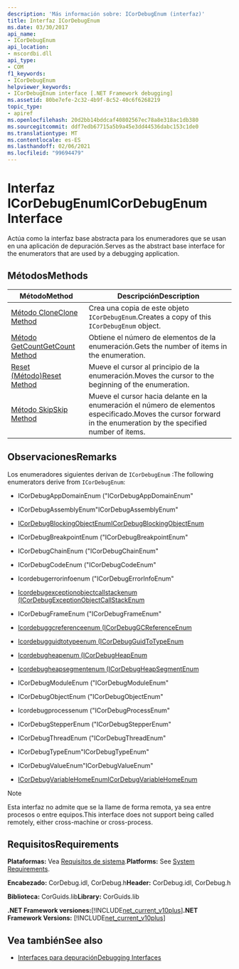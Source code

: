```yaml
---
description: 'Más información sobre: ICorDebugEnum (interfaz)'
title: Interfaz ICorDebugEnum
ms.date: 03/30/2017
api_name:
- ICorDebugEnum
api_location:
- mscordbi.dll
api_type:
- COM
f1_keywords:
- ICorDebugEnum
helpviewer_keywords:
- ICorDebugEnum interface [.NET Framework debugging]
ms.assetid: 80be7efe-2c32-4b9f-8c52-40c6f6268219
topic_type:
- apiref
ms.openlocfilehash: 20d2bb14bddcaf40802567ec78a8e318ac1db380
ms.sourcegitcommit: ddf7edb67715a5b9a45e3dd44536dabc153c1de0
ms.translationtype: MT
ms.contentlocale: es-ES
ms.lasthandoff: 02/06/2021
ms.locfileid: "99694479"
---
```

# <a name="icordebugenum-interface"></a><span data-ttu-id="afe7e-103">Interfaz ICorDebugEnum</span><span class="sxs-lookup"><span data-stu-id="afe7e-103">ICorDebugEnum Interface</span></span>

<span data-ttu-id="afe7e-104">Actúa como la interfaz base abstracta para los enumeradores que se usan en una aplicación de depuración.</span><span class="sxs-lookup"><span data-stu-id="afe7e-104">Serves as the abstract base interface for the enumerators that are used by a debugging application.</span></span>  
  
## <a name="methods"></a><span data-ttu-id="afe7e-105">Métodos</span><span class="sxs-lookup"><span data-stu-id="afe7e-105">Methods</span></span>  
  
|<span data-ttu-id="afe7e-106">Método</span><span class="sxs-lookup"><span data-stu-id="afe7e-106">Method</span></span>|<span data-ttu-id="afe7e-107">Descripción</span><span class="sxs-lookup"><span data-stu-id="afe7e-107">Description</span></span>|  
|------------|-----------------|  
|[<span data-ttu-id="afe7e-108">Método Clone</span><span class="sxs-lookup"><span data-stu-id="afe7e-108">Clone Method</span></span>](icordebugenum-clone-method.md)|<span data-ttu-id="afe7e-109">Crea una copia de este objeto `ICorDebugEnum`.</span><span class="sxs-lookup"><span data-stu-id="afe7e-109">Creates a copy of this `ICorDebugEnum` object.</span></span>|  
|[<span data-ttu-id="afe7e-110">Método GetCount</span><span class="sxs-lookup"><span data-stu-id="afe7e-110">GetCount Method</span></span>](icordebugenum-getcount-method.md)|<span data-ttu-id="afe7e-111">Obtiene el número de elementos de la enumeración.</span><span class="sxs-lookup"><span data-stu-id="afe7e-111">Gets the number of items in the enumeration.</span></span>|  
|[<span data-ttu-id="afe7e-112">Reset (Método)</span><span class="sxs-lookup"><span data-stu-id="afe7e-112">Reset Method</span></span>](icordebugenum-reset-method.md)|<span data-ttu-id="afe7e-113">Mueve el cursor al principio de la enumeración.</span><span class="sxs-lookup"><span data-stu-id="afe7e-113">Moves the cursor to the beginning of the enumeration.</span></span>|  
|[<span data-ttu-id="afe7e-114">Método Skip</span><span class="sxs-lookup"><span data-stu-id="afe7e-114">Skip Method</span></span>](icordebugenum-skip-method.md)|<span data-ttu-id="afe7e-115">Mueve el cursor hacia delante en la enumeración el número de elementos especificado.</span><span class="sxs-lookup"><span data-stu-id="afe7e-115">Moves the cursor forward in the enumeration by the specified number of items.</span></span>|  
  
## <a name="remarks"></a><span data-ttu-id="afe7e-116">Observaciones</span><span class="sxs-lookup"><span data-stu-id="afe7e-116">Remarks</span></span>  

 <span data-ttu-id="afe7e-117">Los enumeradores siguientes derivan de `ICorDebugEnum` :</span><span class="sxs-lookup"><span data-stu-id="afe7e-117">The following enumerators derive from `ICorDebugEnum`:</span></span>  
  
- <span data-ttu-id="afe7e-118">ICorDebugAppDomainEnum (</span><span class="sxs-lookup"><span data-stu-id="afe7e-118">"ICorDebugAppDomainEnum"</span></span>  
  
- <span data-ttu-id="afe7e-119">ICorDebugAssemblyEnum</span><span class="sxs-lookup"><span data-stu-id="afe7e-119">"ICorDebugAssemblyEnum"</span></span>  
  
- [<span data-ttu-id="afe7e-120">ICorDebugBlockingObjectEnum</span><span class="sxs-lookup"><span data-stu-id="afe7e-120">ICorDebugBlockingObjectEnum</span></span>](icordebugblockingobjectenum-interface.md)  
  
- <span data-ttu-id="afe7e-121">ICorDebugBreakpointEnum (</span><span class="sxs-lookup"><span data-stu-id="afe7e-121">"ICorDebugBreakpointEnum"</span></span>  
  
- <span data-ttu-id="afe7e-122">ICorDebugChainEnum (</span><span class="sxs-lookup"><span data-stu-id="afe7e-122">"ICorDebugChainEnum"</span></span>  
  
- <span data-ttu-id="afe7e-123">ICorDebugCodeEnum (</span><span class="sxs-lookup"><span data-stu-id="afe7e-123">"ICorDebugCodeEnum"</span></span>  
  
- <span data-ttu-id="afe7e-124">Icordebugerrorinfoenum (</span><span class="sxs-lookup"><span data-stu-id="afe7e-124">"ICorDebugErrorInfoEnum"</span></span>  
  
- [<span data-ttu-id="afe7e-125">Icordebugexceptionobjectcallstackenum (</span><span class="sxs-lookup"><span data-stu-id="afe7e-125">ICorDebugExceptionObjectCallStackEnum</span></span>](icordebugexceptionobjectcallstackenum-interface.md)  
  
- <span data-ttu-id="afe7e-126">ICorDebugFrameEnum (</span><span class="sxs-lookup"><span data-stu-id="afe7e-126">"ICorDebugFrameEnum"</span></span>  
  
- [<span data-ttu-id="afe7e-127">Icordebuggcreferenceenum (</span><span class="sxs-lookup"><span data-stu-id="afe7e-127">ICorDebugGCReferenceEnum</span></span>](icordebuggcreferenceenum-interface.md)  
  
- [<span data-ttu-id="afe7e-128">Icordebugguidtotypeenum (</span><span class="sxs-lookup"><span data-stu-id="afe7e-128">ICorDebugGuidToTypeEnum</span></span>](icordebugguidtotypeenum-interface.md)  
  
- [<span data-ttu-id="afe7e-129">Icordebugheapenum (</span><span class="sxs-lookup"><span data-stu-id="afe7e-129">ICorDebugHeapEnum</span></span>](icordebugheapenum-interface.md)  
  
- [<span data-ttu-id="afe7e-130">Icordebugheapsegmentenum (</span><span class="sxs-lookup"><span data-stu-id="afe7e-130">ICorDebugHeapSegmentEnum</span></span>](icordebugheapsegmentenum-interface.md)  
  
- <span data-ttu-id="afe7e-131">ICorDebugModuleEnum (</span><span class="sxs-lookup"><span data-stu-id="afe7e-131">"ICorDebugModuleEnum"</span></span>  
  
- <span data-ttu-id="afe7e-132">ICorDebugObjectEnum (</span><span class="sxs-lookup"><span data-stu-id="afe7e-132">"ICorDebugObjectEnum"</span></span>  
  
- <span data-ttu-id="afe7e-133">Icordebugprocessenum (</span><span class="sxs-lookup"><span data-stu-id="afe7e-133">"ICorDebugProcessEnum"</span></span>  
  
- <span data-ttu-id="afe7e-134">ICorDebugStepperEnum (</span><span class="sxs-lookup"><span data-stu-id="afe7e-134">"ICorDebugStepperEnum"</span></span>  
  
- <span data-ttu-id="afe7e-135">ICorDebugThreadEnum (</span><span class="sxs-lookup"><span data-stu-id="afe7e-135">"ICorDebugThreadEnum"</span></span>  
  
- <span data-ttu-id="afe7e-136">ICorDebugTypeEnum</span><span class="sxs-lookup"><span data-stu-id="afe7e-136">"ICorDebugTypeEnum"</span></span>  
  
- <span data-ttu-id="afe7e-137">ICorDebugValueEnum</span><span class="sxs-lookup"><span data-stu-id="afe7e-137">"ICorDebugValueEnum"</span></span>  
  
- [<span data-ttu-id="afe7e-138">ICorDebugVariableHomeEnum</span><span class="sxs-lookup"><span data-stu-id="afe7e-138">ICorDebugVariableHomeEnum</span></span>](icordebugvariablehomeenum-interface.md)  
  
> [!NOTE]
> <span data-ttu-id="afe7e-139">Esta interfaz no admite que se la llame de forma remota, ya sea entre procesos o entre equipos.</span><span class="sxs-lookup"><span data-stu-id="afe7e-139">This interface does not support being called remotely, either cross-machine or cross-process.</span></span>  
  
## <a name="requirements"></a><span data-ttu-id="afe7e-140">Requisitos</span><span class="sxs-lookup"><span data-stu-id="afe7e-140">Requirements</span></span>  

 <span data-ttu-id="afe7e-141">**Plataformas:** Vea [Requisitos de sistema](../../get-started/system-requirements.md).</span><span class="sxs-lookup"><span data-stu-id="afe7e-141">**Platforms:** See [System Requirements](../../get-started/system-requirements.md).</span></span>  
  
 <span data-ttu-id="afe7e-142">**Encabezado:** CorDebug.idl, CorDebug.h</span><span class="sxs-lookup"><span data-stu-id="afe7e-142">**Header:** CorDebug.idl, CorDebug.h</span></span>  
  
 <span data-ttu-id="afe7e-143">**Biblioteca:** CorGuids.lib</span><span class="sxs-lookup"><span data-stu-id="afe7e-143">**Library:** CorGuids.lib</span></span>  
  
 <span data-ttu-id="afe7e-144">**.NET Framework versiones:**[!INCLUDE[net_current_v10plus](../../../../includes/net-current-v10plus-md.md)]</span><span class="sxs-lookup"><span data-stu-id="afe7e-144">**.NET Framework Versions:** [!INCLUDE[net_current_v10plus](../../../../includes/net-current-v10plus-md.md)]</span></span>  
  
## <a name="see-also"></a><span data-ttu-id="afe7e-145">Vea también</span><span class="sxs-lookup"><span data-stu-id="afe7e-145">See also</span></span>

- [<span data-ttu-id="afe7e-146">Interfaces para depuración</span><span class="sxs-lookup"><span data-stu-id="afe7e-146">Debugging Interfaces</span></span>](debugging-interfaces.md)
